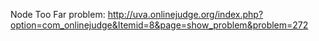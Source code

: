 Node Too Far problem:
http://uva.onlinejudge.org/index.php?option=com_onlinejudge&Itemid=8&page=show_problem&problem=272
